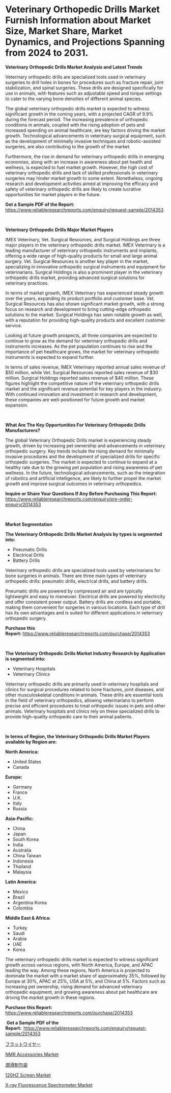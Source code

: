 <p><h1>Veterinary Orthopedic Drills Market Furnish Information about Market Size, Market Share, Market Dynamics, and Projections Spanning from 2024 to 2031.</h1></p><p><strong>Veterinary Orthopedic Drills Market Analysis and Latest Trends</strong></p>
<p><p>Veterinary orthopedic drills are specialized tools used in veterinary surgeries to drill holes in bones for procedures such as fracture repair, joint stabilization, and spinal surgeries. These drills are designed specifically for use in animals, with features such as adjustable speed and torque settings to cater to the varying bone densities of different animal species.</p><p>The global veterinary orthopedic drills market is expected to witness significant growth in the coming years, with a projected CAGR of 9.9% during the forecast period. The increasing prevalence of orthopedic conditions in animals, coupled with the rising adoption of pets and increased spending on animal healthcare, are key factors driving the market growth. Technological advancements in veterinary surgical equipment, such as the development of minimally invasive techniques and robotic-assisted surgeries, are also contributing to the growth of the market.</p><p>Furthermore, the rise in demand for veterinary orthopedic drills in emerging economies, along with an increase in awareness about pet health and wellness, is expected to fuel market growth. However, the high cost of veterinary orthopedic drills and lack of skilled professionals in veterinary surgeries may hinder market growth to some extent. Nonetheless, ongoing research and development activities aimed at improving the efficacy and safety of veterinary orthopedic drills are likely to create lucrative opportunities for market players in the future.</p></p>
<p><strong>Get a Sample PDF of the Report:&nbsp;</strong> <a href="https://www.reliableresearchreports.com/enquiry/request-sample/2014353">https://www.reliableresearchreports.com/enquiry/request-sample/2014353</a></p>
<p>&nbsp;</p>
<p><strong>Veterinary Orthopedic Drills Major Market Players</strong></p>
<p><p>IMEX Veterinary, Vet. Surgical Resources, and Surgical Holdings are three major players in the veterinary orthopedic drills market. IMEX Veterinary is a leading manufacturer of veterinary orthopedic instruments and implants, offering a wide range of high-quality products for small and large animal surgery. Vet. Surgical Resources is another key player in the market, specializing in innovative orthopedic surgical instruments and equipment for veterinarians. Surgical Holdings is also a prominent player in the veterinary orthopedic drills market, providing advanced surgical solutions for veterinary practices.</p><p>In terms of market growth, IMEX Veterinary has experienced steady growth over the years, expanding its product portfolio and customer base. Vet. Surgical Resources has also shown significant market growth, with a strong focus on research and development to bring cutting-edge orthopedic solutions to the market. Surgical Holdings has seen notable growth as well, with a reputation for providing high-quality products and excellent customer service.</p><p>Looking at future growth prospects, all three companies are expected to continue to grow as the demand for veterinary orthopedic drills and instruments increases. As the pet population continues to rise and the importance of pet healthcare grows, the market for veterinary orthopedic instruments is expected to expand further.</p><p>In terms of sales revenue, IMEX Veterinary reported annual sales revenue of $50 million, while Vet. Surgical Resources reported sales revenue of $30 million. Surgical Holdings reported sales revenue of $40 million. These figures highlight the competitive nature of the veterinary orthopedic drills market and the significant revenue potential for key players in the industry. With continued innovation and investment in research and development, these companies are well-positioned for future growth and market expansion.</p></p>
<p>&nbsp;</p>
<p><strong>What Are The Key Opportunities For Veterinary Orthopedic Drills Manufacturers?</strong></p>
<p><p>The global Veterinary Orthopedic Drills market is experiencing steady growth, driven by increasing pet ownership and advancements in veterinary orthopedic surgery. Key trends include the rising demand for minimally invasive procedures and the development of specialized drills for specific orthopedic surgeries. The market is expected to continue to expand at a healthy rate due to the growing pet population and rising awareness of pet wellness. In the future, technological advancements, such as the integration of robotics and artificial intelligence, are likely to further propel the market growth and improve surgical outcomes in veterinary orthopedics.</p></p>
<p><strong>Inquire or Share Your Questions If Any Before Purchasing This Report:</strong> <a href="https://www.reliableresearchreports.com/enquiry/pre-order-enquiry/2014353">https://www.reliableresearchreports.com/enquiry/pre-order-enquiry/2014353</a></p>
<p>&nbsp;</p>
<p><strong>Market Segmentation</strong></p>
<p><strong>The Veterinary Orthopedic Drills Market Analysis by types is segmented into:</strong></p>
<p><ul><li>Pneumatic Drills</li><li>Electrical Drills</li><li>Battery Drills</li></ul></p>
<p><p>Veterinary orthopedic drills are specialized tools used by veterinarians for bone surgeries in animals. There are three main types of veterinary orthopedic drills: pneumatic drills, electrical drills, and battery drills.</p><p>Pneumatic drills are powered by compressed air and are typically lightweight and easy to maneuver. Electrical drills are powered by electricity and offer consistent power output. Battery drills are cordless and portable, making them convenient for surgeries in various locations. Each type of drill has its own advantages and is suited for different applications in veterinary orthopedic surgery.</p></p>
<p><strong>Purchase this Report:&nbsp;</strong><a href="https://www.reliableresearchreports.com/purchase/2014353">https://www.reliableresearchreports.com/purchase/2014353</a></p>
<p>&nbsp;</p>
<p><strong>The Veterinary Orthopedic Drills Market Industry Research by Application is segmented into:</strong></p>
<p><ul><li>Veterinary Hospitals</li><li>Veterinary Clinics</li></ul></p>
<p><p>Veterinary orthopedic drills are primarily used in veterinary hospitals and clinics for surgical procedures related to bone fractures, joint diseases, and other musculoskeletal conditions in animals. These drills are essential tools in the field of veterinary orthopedics, allowing veterinarians to perform precise and efficient procedures to treat orthopedic issues in pets and other animals. Veterinary hospitals and clinics rely on these specialized drills to provide high-quality orthopedic care to their animal patients.</p></p>
<p>&nbsp;</p>
<p><strong>In terms of Region, the Veterinary Orthopedic Drills Market Players available by Region are:</strong></p>
<p>
    <p> <strong> North America: </strong>
        <ul>
            <li>United States</li>
            <li>Canada</li>
        </ul>
        </p> 
    <p> <strong> Europe: </strong>
        <ul>
            <li>Germany</li>
            <li>France</li>
            <li>U.K.</li>
            <li>Italy</li>
            <li>Russia</li>
        </ul>
        </p> 
    <p> <strong> Asia-Pacific: </strong>
        <ul>
            <li>China</li>
            <li>Japan</li>
            <li>South Korea</li>
            <li>India</li>
            <li>Australia</li>
            <li>China Taiwan</li>
            <li>Indonesia</li>
            <li>Thailand</li>
            <li>Malaysia</li>
        </ul>
        </p> 
    <p> <strong> Latin America: </strong>
        <ul>
            <li>Mexico</li>
            <li>Brazil</li>
            <li>Argentina Korea</li>
            <li>Colombia</li>
        </ul>
        </p> 
    <p> <strong> Middle East & Africa: </strong>
        <ul>
            <li>Turkey</li>
            <li>Saudi</li>
            <li>Arabia</li>
            <li>UAE</li>
            <li>Korea</li>
        </ul>
    </p>
    </p>
<p><p>The veterinary orthopedic drills market is expected to witness significant growth across various regions, with North America, Europe, and APAC leading the way. Among these regions, North America is projected to dominate the market with a market share of approximately 35%, followed by Europe at 30%, APAC at 25%, USA at 5%, and China at 5%. Factors such as increasing pet ownership, rising demand for advanced veterinary orthopedic equipment, and growing awareness about pet healthcare are driving the market growth in these regions.</p></p>
<p><strong>Purchase this Report: </strong><a href="https://www.reliableresearchreports.com/purchase/2014353">https://www.reliableresearchreports.com/purchase/2014353</a></p>
<p>&nbsp;<strong>Get a Sample PDF of the Report:&nbsp;&nbsp;</strong><a href="https://www.reliableresearchreports.com/enquiry/request-sample/2014353">https://www.reliableresearchreports.com/enquiry/request-sample/2014353</a></p>
<p><strong></strong></p>
<p><p><a href="https://medium.com/@terrellconn_13145/%E5%B9%B3%E7%B7%9A%E5%B8%82%E5%A0%B4%E3%81%AE%E8%A6%8F%E6%A8%A1%E3%81%AF-%E3%82%B0%E3%83%AD%E3%83%BC%E3%83%90%E3%83%AB%E7%94%A3%E6%A5%AD%E3%81%AE%E4%B8%AD%E3%81%A7%E6%9C%80%E9%81%A9%E3%81%AA%E3%83%9E%E3%83%BC%E3%82%B1%E3%83%86%E3%82%A3%E3%83%B3%E3%82%B0%E3%83%81%E3%83%A3%E3%83%8D%E3%83%AB%E3%82%92%E7%A4%BA%E3%81%97%E3%81%A6%E3%81%84%E3%81%BE%E3%81%99-fcf6ac8ea1a0">フラットワイヤー</a></p><p><a href="https://confirmed-shield-e13.notion.site/NMR-Accessories-Market-Size-Evaluating-its-Market-Trends-Growth-and-Projections-2024-2031-a2f4ac51f4ae4e108660579f2adc87e0">NMR Accessories Market</a></p><p><a href="https://medium.com/@zoetazuur/%E6%BD%A4%E6%BB%91%E6%B2%B9%E5%8C%85%E8%A3%85%E5%B8%82%E5%A0%B4%E6%8F%90%E4%BE%9B%E6%9C%89%E9%97%9C%E5%B8%82%E5%A0%B4%E4%BB%BD%E9%A1%8D-%E5%B8%82%E5%A0%B4%E8%B6%A8%E5%8B%A2%E5%92%8C%E5%B8%82%E5%A0%B4%E5%A2%9E%E9%95%B7%E7%9A%84%E4%BF%A1%E6%81%AF-0f3117ec628e">潤滑剤包装</a></p><p><a href="https://view.publitas.com/reportprime-1/120hz-screen-market-size-2024-2031-global-industrial-analysis-key-geographical-regions-market-share-top-key-players-product-types-and-forecast-research-report/">120HZ Screen Market</a></p><p><a href="https://sore-arch-6db.notion.site/X-ray-Fluorescence-Spectrometer-Market-Growth-Market-Trends-COVID-19-Impact-and-Forecasts-for-per-ec09997d767c4058bff921b17ee09de2">X-ray Fluorescence Spectrometer Market</a></p></p>